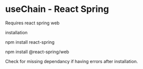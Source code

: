 # useChain - React Spring

Requires react spring web

installation

npm install react-spring

npm install @react-spring/web

Check for missing dependancy if having errors after installation.


